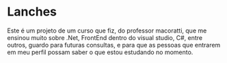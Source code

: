 # Lanches

Este é um projeto de um curso que fiz, do professor macoratti, que me ensinou muito sobre .Net, FrontEnd dentro do visual studio, C#, entre outros, guardo para futuras consultas, e para que as pessoas que entrarem em meu perfil possam saber o que estou estudando no momento.
